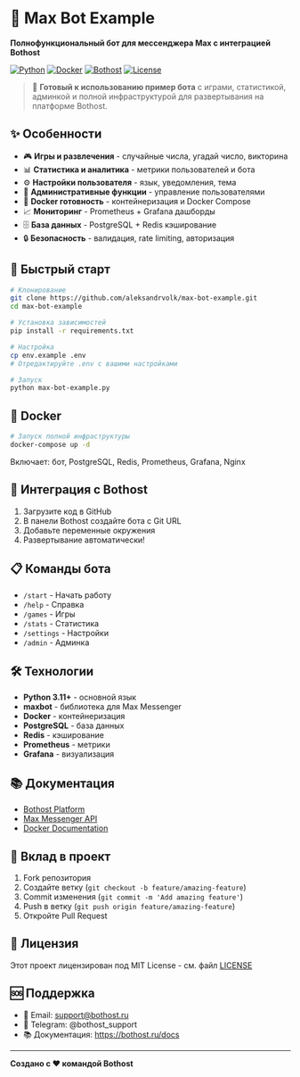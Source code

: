 # 🤖 Max Bot Example

**Полнофункциональный бот для мессенджера Max с интеграцией Bothost**

[![Python](https://img.shields.io/badge/Python-3.11+-blue.svg)](https://python.org)
[![Docker](https://img.shields.io/badge/Docker-Ready-2496ED.svg)](https://docker.com)
[![Bothost](https://img.shields.io/badge/Bothost-Integrated-green.svg)](https://bothost.ru)
[![License](https://img.shields.io/badge/License-MIT-yellow.svg)](LICENSE)

> 🚀 **Готовый к использованию пример бота** с играми, статистикой, админкой и полной инфраструктурой для развертывания на платформе Bothost.

## ✨ Особенности

- 🎮 **Игры и развлечения** - случайные числа, угадай число, викторина
- 📊 **Статистика и аналитика** - метрики пользователей и бота
- ⚙️ **Настройки пользователя** - язык, уведомления, тема
- 🔧 **Административные функции** - управление пользователями
- 🐳 **Docker готовность** - контейнеризация и Docker Compose
- 📈 **Мониторинг** - Prometheus + Grafana дашборды
- 🗄️ **База данных** - PostgreSQL + Redis кэширование
- 🔒 **Безопасность** - валидация, rate limiting, авторизация

## 🚀 Быстрый старт

```bash
# Клонирование
git clone https://github.com/aleksandrvolk/max-bot-example.git
cd max-bot-example

# Установка зависимостей
pip install -r requirements.txt

# Настройка
cp env.example .env
# Отредактируйте .env с вашими настройками

# Запуск
python max-bot-example.py
```

## 🐳 Docker

```bash
# Запуск полной инфраструктуры
docker-compose up -d
```

Включает: бот, PostgreSQL, Redis, Prometheus, Grafana, Nginx

## 🔗 Интеграция с Bothost

1. Загрузите код в GitHub
2. В панели Bothost создайте бота с Git URL
3. Добавьте переменные окружения
4. Развертывание автоматически!

## 📋 Команды бота

- `/start` - Начать работу
- `/help` - Справка
- `/games` - Игры
- `/stats` - Статистика
- `/settings` - Настройки
- `/admin` - Админка

## 🛠️ Технологии

- **Python 3.11+** - основной язык
- **maxbot** - библиотека для Max Messenger
- **Docker** - контейнеризация
- **PostgreSQL** - база данных
- **Redis** - кэширование
- **Prometheus** - метрики
- **Grafana** - визуализация

## 📚 Документация

- [Bothost Platform](https://bothost.ru)
- [Max Messenger API](https://max.messenger.com/api)
- [Docker Documentation](https://docs.docker.com)

## 🤝 Вклад в проект

1. Fork репозитория
2. Создайте ветку (`git checkout -b feature/amazing-feature`)
3. Commit изменения (`git commit -m 'Add amazing feature'`)
4. Push в ветку (`git push origin feature/amazing-feature`)
5. Откройте Pull Request

## 📄 Лицензия

Этот проект лицензирован под MIT License - см. файл [LICENSE](LICENSE)

## 🆘 Поддержка

- 📧 Email: support@bothost.ru
- 💬 Telegram: @bothost_support
- 📚 Документация: https://bothost.ru/docs

---

**Создано с ❤️ командой Bothost**
